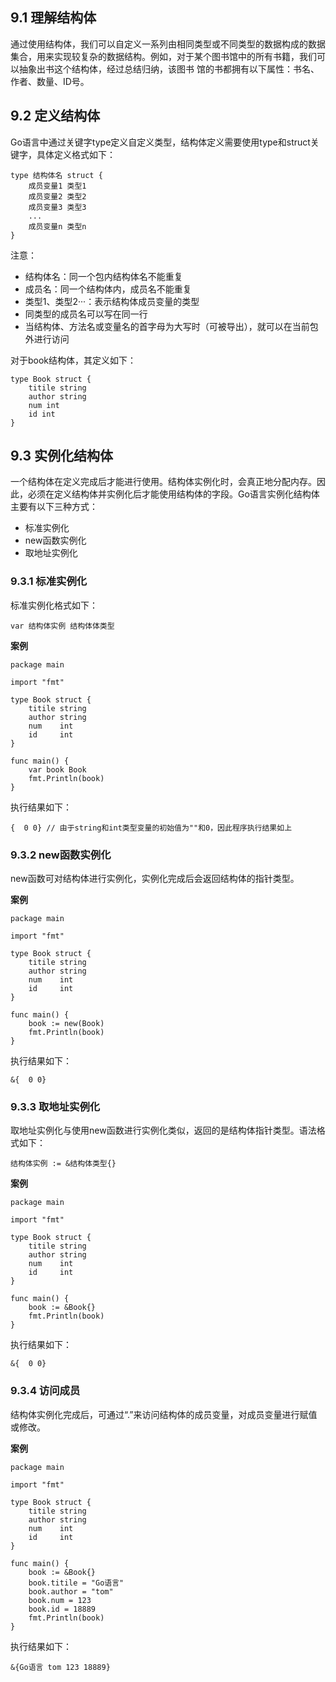 ## 9.1 理解结构体

通过使用结构体，我们可以自定义一系列由相同类型或不同类型的数据构成的数据集合，用来实现较复杂的数据结构。例如，对于某个图书馆中的所有书籍，我们可以抽象出书这个结构体，经过总结归纳，该图书
馆的书都拥有以下属性：书名、作者、数量、ID号。

## 9.2 定义结构体

Go语言中通过关键字type定义自定义类型，结构体定义需要使用type和struct关键字，具体定义格式如下：

```
type 结构体名 struct {
    成员变量1 类型1
    成员变量2 类型2
    成员变量3 类型3
    ...
    成员变量n 类型n
}
```
注意：
- 结构体名：同一个包内结构体名不能重复
- 成员名：同一个结构体内，成员名不能重复
- 类型1、类型2···：表示结构体成员变量的类型
- 同类型的成员名可以写在同一行
- 当结构体、方法名或变量名的首字母为大写时（可被导出），就可以在当前包外进行访问

对于book结构体，其定义如下：
```
type Book struct {
    titile string
    author string
    num int
    id int
}
```

## 9.3 实例化结构体

一个结构体在定义完成后才能进行使用。结构体实例化时，会真正地分配内存。因此，必须在定义结构体并实例化后才能使用结构体的字段。Go语言实例化结构体主要有以下三种方式：
- 标准实例化
- new函数实例化
- 取地址实例化

### 9.3.1 标准实例化

标准实例化格式如下：
```
var 结构体实例 结构体体类型
```

**案例**
```
package main

import "fmt"

type Book struct {
	titile string
	author string
	num    int
	id     int
}

func main() {
	var book Book
	fmt.Println(book)
}
```
执行结果如下：
```
{  0 0} // 由于string和int类型变量的初始值为""和0，因此程序执行结果如上
```

### 9.3.2 new函数实例化

new函数可对结构体进行实例化，实例化完成后会返回结构体的指针类型。

**案例**

```
package main

import "fmt"

type Book struct {
	titile string
	author string
	num    int
	id     int
}

func main() {
	book := new(Book)
	fmt.Println(book)
}
```
执行结果如下：
```
&{  0 0}
```

### 9.3.3 取地址实例化

取地址实例化与使用new函数进行实例化类似，返回的是结构体指针类型。语法格式如下：
```
结构体实例 := &结构体类型{}
```

**案例**
```
package main

import "fmt"

type Book struct {
	titile string
	author string
	num    int
	id     int
}

func main() {
	book := &Book{}
	fmt.Println(book)
}
```
执行结果如下：
```
&{  0 0}
```

### 9.3.4 访问成员

结构体实例化完成后，可通过“.”来访问结构体的成员变量，对成员变量进行赋值或修改。

**案例**
```
package main

import "fmt"

type Book struct {
	titile string
	author string
	num    int
	id     int
}

func main() {
	book := &Book{}
	book.titile = "Go语言"
	book.author = "tom"
	book.num = 123
	book.id = 18889
	fmt.Println(book)
}
```
执行结果如下：
```
&{Go语言 tom 123 18889}
```
